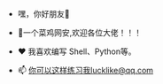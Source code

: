 - 嘿，你好朋友👋 







- 💼一个菜鸡网安,欢迎各位大佬！！！
- ❤️ 我喜欢编写 Shell、Python等。
- 📫 你可以这样练习我lucklike@qq.com

<!---
zyllk/zyllk is a ✨ special ✨ repository because its `README.md` (this file) appears on your GitHub profile.
You can click the Preview link to take a look at your changes.
--->
